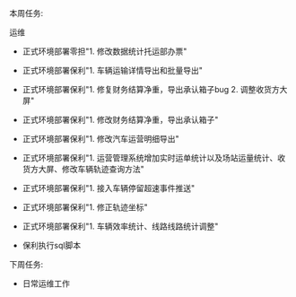 本周任务:

运维

- 正式环境部署零担"1. 修改数据统计托运部办票"
- 正式环境部署保利"1. 车辆运输详情导出和批量导出"
- 正式环境部署保利"1. 修复财务结算净重，导出承认箱子bug 2. 调整收货方大屏"
- 正式环境部署保利"1. 修改财务结算净重，导出承认箱子"
- 正式环境部署保利"1. 修改汽车运营明细导出"
- 正式环境部署保利"1. 运营管理系统增加实时运单统计以及场站运量统计、收货方大屏、修改车辆轨迹查询方法"
- 正式环境部署保利"1. 接入车辆停留超速事件推送"
- 正式环境部署保利"1. 修正轨迹坐标"
- 正式环境部署保利"1. 车辆效率统计、线路线路统计调整"

- 保利执行sql脚本

下周任务:

- 日常运维工作  